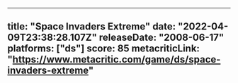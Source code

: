 
---
title: "Space Invaders Extreme"
date: "2022-04-09T23:38:28.107Z"
releaseDate: "2008-06-17"
platforms: ["ds"]
score: 85
metacriticLink: "https://www.metacritic.com/game/ds/space-invaders-extreme"
---
